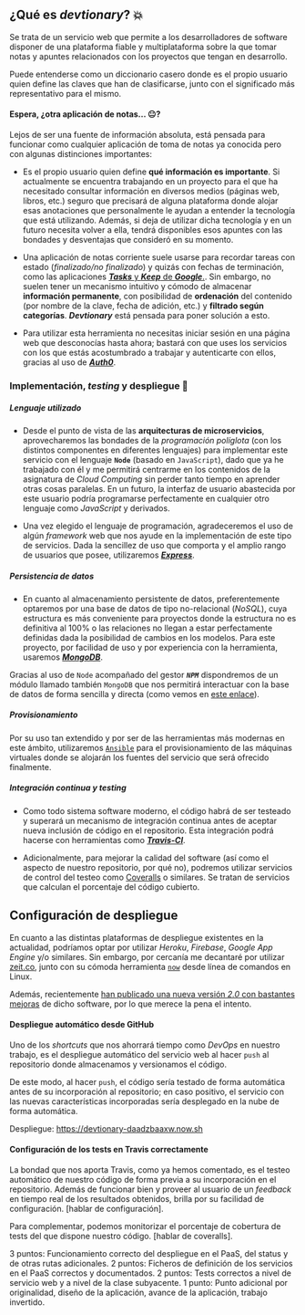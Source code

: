 ## ¿Qué es ***devtionary***? :boom:

Se trata de un servicio web que permite a los desarrolladores de software disponer de una plataforma fiable y multiplataforma sobre la que tomar notas y apuntes relacionados con los proyectos que tengan en desarrollo.

Puede entenderse como un diccionario casero donde es el propio usuario quien define las claves que han de clasificarse, junto con el significado más representativo para el mismo.

#### Espera, ¿otra aplicación de notas... :neutral_face:?

Lejos de ser una fuente de información absoluta, está pensada para funcionar como cualquier aplicación de toma de notas ya conocida pero con algunas distinciones importantes:

- Es el propio usuario quien define **qué información es importante**. Si actualmente se encuentra trabajando en un proyecto para el que ha necesitado consultar información en diversos medios (páginas web, libros, etc.) seguro que precisará de alguna plataforma donde alojar esas anotaciones que personalmente le ayudan a entender la tecnología que está utilizando. Además, si deja de utilizar dicha tecnología y en un futuro necesita volver a ella, tendrá disponibles esos apuntes con las bondades y desventajas que consideró en su momento.

- Una aplicación de notas corriente suele usarse para recordar tareas con estado (*finalizado/no finalizado*) y quizás con fechas de terminación, como las aplicaciones [***Tasks*** y ***Keep*** de ***Google***.](https://keep.google.com/). Sin embargo, no suelen tener un mecanismo intuitivo y cómodo de almacenar **información permanente**, con posibilidad de **ordenación** del contenido (por nombre de la clave, fecha de adición, etc.) y **filtrado según categorías**. ***Devtionary*** está pensada para poner solución a esto.

- Para utilizar esta herramienta no necesitas iniciar sesión en una página web que desconocías hasta ahora; bastará con que uses los servicios con los que estás acostumbrado a trabajar y autenticarte con ellos, gracias al uso de [***Auth0***](https://auth0.com/).

### Implementación, *testing* y despliegue :rocket:

##### Lenguaje utilizado

- Desde el punto de vista de las **arquitecturas de microservicios**, aprovecharemos las bondades de la *programación políglota* (con los distintos componentes en diferentes lenguajes) para implementar este servicio con el lenguaje **`Node`** (basado en `JavaScript`), dado que ya he trabajado con él y me permitirá centrarme en los contenidos de la asignatura de *Cloud Computing* sin perder tanto tiempo en aprender otras cosas paralelas. En un futuro, la interfaz de usuario abastecida por este usuario podría programarse perfectamente en cualquier otro lenguaje como *JavaScript* y derivados.

- Una vez elegido el lenguaje de programación, agradeceremos el uso de algún *framework* web que nos ayude en la implementación de este tipo de servicios. Dada la sencillez de uso que comporta y el amplio rango de usuarios que posee, utilizaremos [***Express***](https://expressjs.com/es/).

##### Persistencia de datos

- En cuanto al almacenamiento persistente de datos, preferentemente optaremos por una base de datos de tipo no-relacional (*NoSQL*), cuya estructura es más conveniente para proyectos donde la estructura no es definitiva al 100% o las relaciones no llegan a estar perfectamente definidas dada la posibilidad de cambios en los modelos. Para este proyecto, por facilidad de uso y por experiencia con la herramienta, usaremos [***MongoDB***](https://www.mongodb.com/).

Gracias al uso de `Node` acompañado del gestor ***`NPM`*** dispondremos de un módulo llamado también `MongoDB` que nos permitirá interactuar con la base de datos de forma sencilla y directa (como vemos en [este enlace](https://www.w3schools.com/nodejs/nodejs_mongodb_create_db.asp)).

##### Provisionamiento

Por su uso tan extendido y por ser de las herramientas más modernas en este ámbito, utilizaremos [`Ansible`](https://www.ansible.com/) para el provisionamiento de las máquinas virtuales donde se alojarán los fuentes del servicio que será ofrecido finalmente.

##### Integración continua y *testing*

- Como todo sistema software moderno, el código habrá de ser testeado y superará un mecanismo de integración continua antes de aceptar nueva inclusión de código en el repositorio. Esta integración podrá hacerse con herramientas como [***Travis-CI***](https://travis-ci.com).

- Adicionalmente, para mejorar la calidad del software (así como el aspecto de nuestro repositorio, por qué no), podremos utilizar servicios de control del testeo como [Coveralls](https://coveralls.io/) o similares. Se tratan de servicios que calculan el porcentaje del código cubierto.

## Configuración de despliegue

En cuanto a las distintas plataformas de despliegue existentes en la actualidad, podríamos optar por utilizar *Heroku*, *Firebase*, *Google App Engine* y/o similares. Sin embargo, por cercanía me decantaré por utilizar [zeit.co](zeit.co), junto con su cómoda herramienta [`now`](https://zeit.co/docs/getting-started/introduction-to-now) desde línea de comandos en Linux.

Además, recientemente [han publicado una nueva versión *2.0* con bastantes mejoras](https://zeit.co/blog/now-2) de dicho software, por lo que merece la pena el intento.

#### Despliegue automático desde GitHub

Uno de los *shortcuts* que nos ahorrará tiempo como *DevOps* en nuestro trabajo, es el despliegue automático del servicio web al hacer `push` al repositorio donde almacenamos y versionamos el código.

De este modo, al hacer `push`, el código sería testado de forma automática antes de su incorporación al repositorio; en caso positivo, el servicio con las nuevas características incorporadas sería desplegado en la nube de forma automática.

Despliegue: https://devtionary-daadzbaaxw.now.sh

#### Configuración de los tests en Travis correctamente

La bondad que nos aporta Travis, como ya hemos comentado, es el testeo automático de nuestro código de forma previa a su incorporación en el repositorio. Además de funcionar bien y proveer al usuario de un *feedback* en tiempo real de los resultados obtenidos, brilla por su facilidad de configuración. [hablar de configuración].

Para complementar, podemos monitorizar el porcentaje de cobertura de tests del que dispone nuestro código. [hablar de coveralls].


3 puntos: Funcionamiento correcto del despliegue en el PaaS, del status y de otras rutas adicionales.
2 puntos: Ficheros de definición de los servicios en el PaaS correctos y documentados.
2 puntos: Tests correctos a nivel de servicio web y a nivel de la clase subyacente.
1 punto: Punto adicional por originalidad, diseño de la aplicación, avance de la aplicación, trabajo invertido.